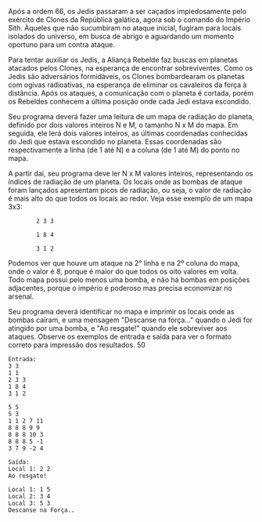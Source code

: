 Após a ordem 66, os Jedis passaram a ser caçados impiedosamente pelo exército de Clones da República galática, agora sob o comando do Império Sith. Àqueles que não sucumbiram no ataque inicial, fugiram para locais isolados do universo, em busca de abrigo e aguardando um momento oportuno para um contra ataque.

Para tentar auxiliar os Jedis, a Aliança Rebelde faz buscas em planetas atacados pelos Clones, na esperança de encontrar sobreviventes. Como os Jedis são adversários formidáveis, os Clones bombardearam os planetas com ogivas radioativas, na esperança de eliminar os cavaleiros da força à distância. Após os ataques, a comunicação com o planeta é cortada, porém os Rebeldes conhecem a última posição onde cada Jedi estava escondido.

Seu programa deverá fazer uma leitura de um mapa de radiação do planeta, definido por dois valores inteiros N e M, o tamanho N x M do mapa. Em seguida, ele lerá dois valores inteiros, as últimas coordenadas conhecidas do Jedi que estava escondido no planeta. Essas coordenadas são respectivamente a linha (de 1 até N) e a coluna (de 1 até M) do ponto no mapa.

A partir daí, seu programa deve ler N x M valores inteiros, representando os índices de radiação de um planeta. Os locais onde as bombas de ataque foram lançados apresentam picos de radiação, ou seja, o valor de radiação é mais alto do que todos os locais ao redor. Veja esse exemplo de um mapa 3x3:

            2 3 3

            1 8 4

            3 1 2

Podemos ver que houve um ataque na 2° linha e na 2º coluna do mapa, onde o valor é 8, porque é maior do que todos os oito valores em volta. Todo mapa possui pelo menos uma bomba, e não há bombas em posições adjacentes, porque o império é poderoso mas precisa economizar no arsenal.

Seu programa deverá identificar no mapa e imprimir os locais onde as bombas caíram, e uma mensagem "Descanse na força..." quando o Jedi for atingido por uma bomba, e "Ao resgate!" quando ele sobreviver aos ataques. Observe os exemplos de entrada e saída para ver o formato correto para impressão dos resultados. 50

```
Entrada:
3 3
1 1
2 3 3
1 8 4
3 1 2

5 5
5 3
1 1 2 7 11
8 8 8 9 9
8 8 8 10 3
8 8 8 5 -1
3 7 9 -2 4
```

```
Saída:
Local 1: 2 2
Ao resgate!

Local 1: 1 5
Local 2: 3 4
Local 3: 5 3
Descanse na Força..
```